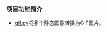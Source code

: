 ### 项目功能简介
- [gif.py](https://github.com/Shajiu/PythonObject/blob/main/tool/gif.py)将多个静态图像转换为GIF图片。
